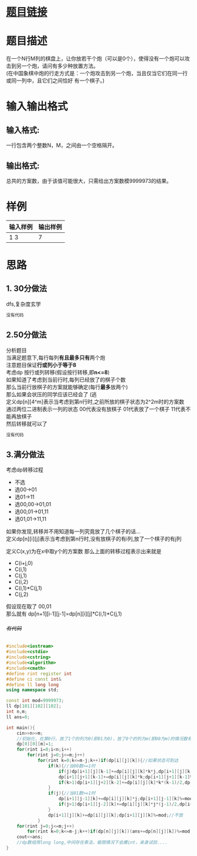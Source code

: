 # [**题目链接**](https://www.luogu.org/problemnew/show/P2051 "洛谷p2051")
# **题目描述**
在一个N行M列的棋盘上，让你放若干个炮（可以是0个），使得没有一个炮可以攻击到另一个炮，请问有多少种放置方法。   
(在中国象棋中炮的行走方式是：一个炮攻击到另一个炮，当且仅当它们在同一行或同一列中，且它们之间恰好 有一个棋子。)
# **输入输出格式**
## 输入格式:
一行包含两个整数N，M，之间由一个空格隔开。
## 输出格式:
总共的方案数，由于该值可能很大，只需给出方案数模9999973的结果。
# **样例**
|输入样例|输出样例|
|------|-------|
|1 3   |      7|
# **思路**
## 1. 30分做法
dfs,复杂度玄学
```c++
没有代码
```
## 2.50分做法
分析题目   
当满足题意下,每行每列**有且最多只有**两个炮   
注意题目保证**行或列小于等于8**  
考虑dp 按行或列转移(假设按行转移,即**n<=8**)   
如果知道了考虑到当前行时,每列已经放了的棋子个数   
那么当前行放棋子的方案就能够确定(每行**最多**放两个)   
那么如果会状压的同学应该已经会了   (逃   
定义dp[n][4^m]表示当考虑到第n行时,之前所放的棋子状态为2^2m时的方案数   
通过两位二进制表示一列的状态 00代表没有放棋子 01代表放了一个棋子 11代表不能再放棋子   
然后转移就可以了
```c++
没有代码
```
## 3.满分做法
考虑dp转移过程   

- 不选
- 选00->01
- 选01->11
- 选00,00->01,01
- 选00,01->01,11
- 选01,01->11,11

如果你发现,转移并不用知道每一列究竟放了几个棋子的话...   
定义dp[n][i][j]表示当考虑到第n行时,没有放棋子的有i列,放了一个棋子的有j列

定义C(x,y)为在x中取y个的方案数
那么上面的转移过程表示出来就是

- C(i+j,0)
- C(i,1)
- C(j,1)
- C(i,2)
- C(i,1)*C(j,1)
- C(j,2)

假设现在取了 00,01   
那么就有 dp[n+1][i-1][j-1]=dp[n][i][j]\*C(i,1)*C(j,1)   
###### ~~有代码~~
```c++
#include<iostream>
#include<cstdio>
#include<cstring>
#include<algorithm>
#include<cmath>
#define rint register int
#define ci const int&
#define ll long long
using namespace std;

const int mod=9999973;
ll dp[101][102][102];
int n,m;
ll ans=0;

int main(){
    cin>>n>>m;
    //初始化，在第0行，放了1个的列为0(即01为0)，放了0个的列为m(即00为m)的情况数有一种 
    dp[0][0][m]=1;
    for(rint i=0;i<n;i++)
        for(rint j=0;j<=m;j++)
            for(rint k=0;k<=m-j;k++)if(dp[i][j][k]){//如果状态可到达 
                if(k){//当00数>=1时 
                    if(j)dp[i+1][j][k-1]+=dp[i][j][k]*k*j,dp[i+1][j][k-1]%=mod;//当01数>=1时，选00，01放置 
                    dp[i+1][j+1][k-1]+=dp[i][j][k]*k;dp[i+1][j+1][k-1]%=mod;//选00放置 
                    if(k>1)dp[i+1][j+2][k-2]+=dp[i][j][k]*k*(k-1)/2,dp[i+1][j+2][k-2]%=mod;//当00数>=2时，选00，00放置 
                }
                if(j){//当01数>=1时 
                    dp[i+1][j-1][k]+=dp[i][j][k]*j;dp[i+1][j-1][k]%=mod;//选01放置 
                    if(j>1)dp[i+1][j-2][k]+=dp[i][j][k]*j*(j-1)/2,dp[i+1][j-2][k]%=mod;//当01数>=2时，选01，01放置 
                }
                dp[i+1][j][k]+=dp[i][j][k];dp[i+1][j][k]%=mod;//不放 
            }
    for(rint j=0;j<=m;j++)
        for(rint k=0;k<=m-j;k++)if(dp[n][j][k])(ans+=dp[n][j][k])%=mod;//统计 
    cout<<ans;
    //dp数组用long long,中间存在乘法，极限情况下会爆int，亲身试验.... 
}
```